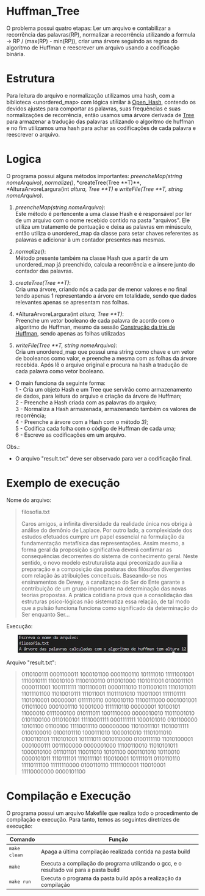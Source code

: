 # Huffman_Tree
O problema possui quatro etapas: Ler um arquivo e contabilizar a recorrência das palavras(RP), normalizar a recorrência utilizando a formula -> RP / (max(RP) - min(RP)), criar uma árvore seguindo as regras do algoritmo de Huffman e reescrever um arquivo usando a codificação binária.
# Estrutura
Para leitura do arquivo e normalização utilizamos uma hash, com a biblioteca <unordered_map> com lógica similar à [Open_Hash](https://github.com/Couto1411/Open_Hash), contendo os devidos ajustes para comportar as palavras, suas frequências e suas normalizações de recorrência, então usamos uma árvore derivada de [Tree](https://github.com/Couto1411/Tree_C) para armazenar a tradução das palavras utilizando o algoritmo de huffman e no fim utilizamos uma hash para achar as codificações de cada palavra e reescrever o arquivo.

# Logica

O programa possui alguns métodos importantes: *preencheMap(string nomeArquivo)*, *normalize()*, *createTree(Tree \*\*T)**, *AlturaArvoreLargura(int *altura, Tree \*\*T)* e *writeFile(Tree \*\*T, string nomeArquivo)*.
1) *preencheMap(string nomeArquivo)*:      
Este método é pertencente a uma classe Hash e é responsável por ler de um arquivo com o nome recebido contido na pasta "arquivos". Ele utiliza um tratamento de pontuação e deixa as palavras em minúsculo, então utiliza o unordered_map da classe para setar chaves referentes as palavras e adicionar à um contador presentes nas mesmas.

2) *normalize()*:      
Método presente também na classe Hash que a partir de um unordered_map já preenchido, calcula a recorrência e a insere junto do contador das palavras.

3) *createTree(Tree \*\*T)*:      
Cria uma árvore, criando nós a cada par de menor valores e no final tendo apenas 1 representando a árvore em totalidade, sendo que dados relevantes apenas se apresentam nas folhas.

4) *AlturaArvoreLargura(int *altura, Tree \*\*T)*:       
Preenche um vetor booleano de cada palavra de acordo com o algoritmo de Huffman, mesmo da sessão [Construção da trie de Huffman](https://www.ime.usp.br/~pf/estruturas-de-dados/aulas/huffman.html), sendo apenas as folhas utilizadas

5) *writeFile(Tree \*\*T, string nomeArquivo)*:     
Cria um unordered_map que possui uma string como chave e um vetor de booleanos como valor, e preenche a mesma com as folhas da árvore recebida. Após lê o arquivo original e procura na hash a tradução de cada palavra como vetor booleano.

- O main funciona da seguinte forma:     
    1 - Cria um objeto Hash e um Tree que servirão como armazenamento de dados, para leitura do arquivo e criação da árvore de Huffman;      
    2 - Preenche a Hash criada com as palavras do arquivo;     
    3 - Normaliza a Hash armazenada, armazenando também os valores de recorrência;    
    4 - Preenche a árvore com a Hash com o método *3)*;    
    5 - Codifica cada folha com o código de Huffman de cada uma;    
    6 - Escreve as codificações em um arquivo.     

Obs.:      
- O arquivo "result.txt" deve ser observado para ver a codificação final.

# Exemplo de execução
Nome do arquivo:

> filosofia.txt   
>      
> Caros amigos, a infinita diversidade da realidade única nos obriga à análise do demônio de Laplace. Por outro lado, a complexidade dos estudos efetuados cumpre um papel essencial na formulação da fundamentação metafísica das representações. Assim mesmo, a forma geral da proposição significativa deverá confirmar as consequências decorrentes do sistema de conhecimento geral.
> Neste sentido, o novo modelo estruturalista aqui preconizado auxilia a preparação e a composição das posturas dos filósofos divergentes com relação às atribuições conceituais. Baseando-se nos ensinamentos de Dewey, a canalizaçao do Ser do Ente garante a contribuição de um grupo importante na determinação das novas teorias propostas. A prática cotidiana prova que a consolidação das estruturas psico-lógicas não sistematiza essa relação, de tal modo que a pulsão funciona funciona como significado da determinação do Ser enquanto Ser...


Execução:
</p>
<p align="center">
	<img src="imgs/Exec.jpg"/>
</p>   

Arquivo "result.txt":
> 0110100111 0001100011 1000101100 0001100110 101111010 11111001001 1110010111 110010100 11100100110 0110101000 1101011001 0100011101 0000111001 1001111111 11011100011 0000111010 11011001011 11101011011 11011101100 11010010111 111011001 11011101010 110011001 1111101111 1101010001 00000001 0111110110 0010010110 11100111000 0001001001 011011000 0001001110 10001000 1111110110 00000001 10100101 11000010 0111000100 010111011 1001110000 0000010010 11011001010 0101100100 0110100101 11110001111 0001111111 1000101010 0101100000 10101100 01100100 11110011110 000000000 11010011101 11010011111 0100100010 0100101110 1000111010 1000010010 11101011010 0100110101 1110101001 101111011 0010110000 0100111110 11010100001 0001000111 0011100000 0000001000 11100110010 11010101011 1000010100 011101101 110011010 10101100 0001101010 10110010 0000101011 1110111101 1110111101 110010001 101111011 0110110110 11110111100 11111110000 0100110110 11111100001 110010001 11110000000 0000101100

# Compilação e Execução

O programa possui um arquivo Makefile que realiza todo o procedimento de compilação e execução. Para tanto, temos as seguintes diretrizes de execução:


| Comando                |  Função                                                                                           |                     
| -----------------------| ------------------------------------------------------------------------------------------------- |
|  `make clean`          | Apaga a última compilação realizada contida na pasta build                                        |
|  `make`                | Executa a compilação do programa utilizando o gcc, e o resultado vai para a pasta build           |
|  `make run`            | Executa o programa da pasta build após a realização da compilação                                 |
